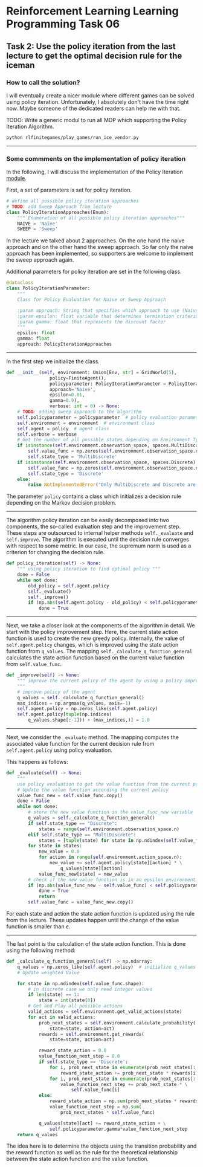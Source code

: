 # Reinforcement Learning Learning Programming Task 06

## Task 2: Use the policy iteration from the last lecture to get the optimal decision rule for the iceman

### How to call the solution?

I will eventually create a nicer module where different games can be solved using policy iteration. Unfortunately, I absolutely don't have the time right now. Maybe someone of the dedicated readers can help me with that.

TODO: Write a generic modul to run all MDP which supporting the Policy Iteration Algorithm.

```sh
python rlfinitegames/play_games/run_ice_vendor.py
```

***

### Some commments on the implementation of policy iteration

In the following, I will discuss the implementation of the Policy Iteration [module](../../algorithms/policy_iteration.py).

First, a set of parameters is set for policy iteration.

```python
# define all possible policy iteration approaches
# TODO: add Sweep Approach from lecture
class PolicyIterationApproaches(Enum):
    """ Enumeration of all possible policy iteration approaches"""
    NAIVE = 'Naive'
    SWEEP = 'Sweep'
```

In the lecture we talked about 2 approaches. On the one hand the naive approach and on the other hand the sweep approach. So far only the naive approach has been implemented, so supporters are welcome to implement the sweep approach again.

Additional parameters for policy iteration are set in the following class.

```python
@dataclass
class PolicyIterationParameter:
    """
    Class for Policy Evaluation for Naive or Sweep Approach

    :param approach: String that specifies which approach to use (Naive or Sweep)
    :param epsilon: float variable that determines termination criterium
    :param gamma: float that represents the discount factor
    """
    epsilon: float
    gamma: float
    approach: PolicyIterationApproaches
```

***

In the first step we initialize the class.

```python
def __init__(self, environment: Union[Env, str] = GridWorld(5),
                policy=FiniteAgent(),
                policyparameter: PolicyIterationParameter = PolicyIterationParameter(
                approach='Naive',
                epsilon=0.01,
                gamma=0.9),
                verbose: int = 0) -> None:
    # TODO: adding sweep approach to the algorithm
    self.policyparameter = policyparameter  # policy evaluation parameter
    self.environment = environment  # environment class
    self.agent = policy  # agent class
    self.verbose = verbose
    # Get the number of all possible states depending on Environment Type
    if isinstance(self.environment.observation_space, spaces.MultiDiscrete):
        self.value_func = np.zeros(self.environment.observation_space.nvec)
        self.state_type = 'MultiDiscrete'
    if isinstance(self.environment.observation_space, spaces.Discrete):
        self.value_func = np.zeros(self.environment.observation_space.n)
        self.state_type = 'Discrete'
    else:
        raise NotImplementedError("Only MultiDiscrete and Discrete are currently supported")
```

The parameter `policy` contains a class which initializes a decision rule depending on the Markov decision problem.

***

The algorithm policy iteration can be easily decomposed into two components, the so-called evaluation step and the improvement step. These steps are outsourced to internal helper methods `self._evaluate` and `self.improve`. The algorithm is executed until the decision rule converges with respect to some metric. In our case, the supremum norm is used as a criterion for changing the decision rule.

```python
def policy_iteration(self) -> None:
    """ using policy iteration to find optimal policy """
    done = False
    while not done:
        old_policy = self.agent.policy
        self._evaluate()
        self._improve()
        if (np.abs(self.agent.policy - old_policy) < self.policyparameter.epsilon).all():
            done = True
```

***

Next, we take a closer look at the components of the algorithm in detail. We start with the policy improvement step.
Here, the current state action function is used to create the new greedy policy.
Internally, the value of `self.agent.policy` changes, which is improved using the state action function from `q_values`.
The mapping `self._calculate_q_function_general` calculates the state action function based on the current value function from `self.value_func`.

```python
def _improve(self) -> None:
    """ improve the current policy of the agent by using a policy improvement step
    """
    # improve policy of the agent
    q_values = self._calculate_q_function_general()
    max_indices = np.argmax(q_values, axis=-1)
    self.agent.policy = np.zeros_like(self.agent.policy)
    self.agent.policy[tuple(np.indices(
        q_values.shape[:-1])) + (max_indices,)] = 1.0
```

***

Next, we consider the `_evaluate` method.
The mapping computes the associated value function for the current decision rule from `self.agent.policy` using policy evaluation.

This happens as follows:

```python
def _evaluate(self) -> None:
    """
    use policy evaluation to get the value function from the current policy"""
    # Update the value function according the current policy
    value_func_new = self.value_func.copy()
    done = False
    while not done:
        # store the new value function in the value_func_new variable
        q_values = self._calculate_q_function_general()
        if self.state_type == "Discrete":
            states = range(self.environment.observation_space.n)
        elif self.state_type == "MultiDiscrete":
            states = [tuple(state) for state in np.ndindex(self.value_func.shape)]
        for state in states:
            new_value = 0.0
            for action in range(self.environment.action_space.n):
                new_value += self.agent.policy[state][action] * \
                    q_values[state][action]
            value_func_new[state] = new_value
        # check if the new value function is in an epsilon environment of the old value function
        if (np.abs(value_func_new - self.value_func) < self.policyparameter.epsilon).all():
            done = True
            return
        self.value_func = value_func_new.copy()
```

For each state and action the state action function is updated using the rule from the lecture. These updates happen until the change of the value function is smaller than $\varepsilon$.

***

The last point is the calculation of the state action function. This is done using the following method:

```python
def _calculate_q_function_general(self) -> np.ndarray:
    q_values = np.zeros_like(self.agent.policy)  # initialize q_values
    # Update weighted Value

    for state in np.ndindex(self.value_func.shape):
        # in discrete case we only need integer values
        if len(state) == 1:
            state = int(state[0])
        # Get and Play all possible actions
        valid_actions = self.environment.get_valid_actions(state)
        for act in valid_actions:
            prob_next_states = self.environment.calculate_probability(
                state=state, action=act)
            rewards = self.environment.get_rewards(
                state=state, action=act)

            reward_state_action = 0.0
            value_function_next_step = 0.0
            if self.state_type == 'Discrete':
                for i, prob_next_state in enumerate(prob_next_states):
                    reward_state_action += prob_next_state * rewards[i]
                for i, prob_next_state in enumerate(prob_next_states):
                    value_function_next_step += prob_next_state * \
                        self.value_func[i]
            else:
                reward_state_action = np.sum(prob_next_states * rewards)
                value_function_next_step = np.sum(
                    prob_next_states * self.value_func)

            q_values[state][act] += reward_state_action + \
                self.policyparameter.gamma*value_function_next_step
    return q_values
```

The idea here is to determine the objects using the transition probability and the reward function as well as the rule for the theoretical relationship between the state action function and the value function.

